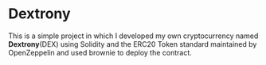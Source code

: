 # Dextrony
This is a simple project in which I developed my own cryptocurrency named **Dextrony**(DEX) using Solidity and the ERC20 Token standard maintained by OpenZeppelin and used brownie to deploy the contract.
